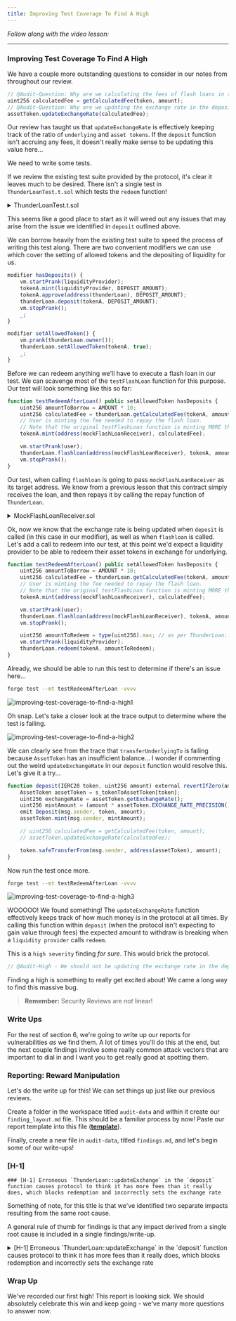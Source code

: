 ```yaml
---
title: Improving Test Coverage To Find A High
---
```


_Follow along with the video lesson:_

---

### Improving Test Coverage To Find A High

We have a couple more outstanding questions to consider in our notes from throughout our review.

```js
// @Audit-Question: Why are we calculating the fees of flash loans in the deposit function?
uint256 calculatedFee = getCalculatedFee(token, amount);
// @Audit-Question: Why are we updating the exchange rate in the deposit function?
assetToken.updateExchangeRate(calculatedFee);
```

Our review has taught us that `updateExchangeRate` is effectively keeping track of the ratio of `underlying` and `asset tokens`. If the `deposit` function isn't accruing any fees, it doesn't really make sense to be updating this value here...

We need to write some tests.

If we review the existing test suite provided by the protocol, it's clear it leaves much to be desired. There isn't a single test in `ThunderLoanTest.t.sol` which tests the `redeem` function!

<details>
<summary>ThunderLoanTest.t.sol</summary>

```js
// SPDX-License-Identifier: MIT
pragma solidity 0.8.20;

import { Test, console } from "forge-std/Test.sol";
import { BaseTest, ThunderLoan } from "./BaseTest.t.sol";
import { AssetToken } from "../../src/protocol/AssetToken.sol";
import { MockFlashLoanReceiver } from "../mocks/MockFlashLoanReceiver.sol";

contract ThunderLoanTest is BaseTest {
    uint256 constant AMOUNT = 10e18;
    uint256 constant DEPOSIT_AMOUNT = AMOUNT * 100;
    address liquidityProvider = address(123);
    address user = address(456);
    MockFlashLoanReceiver mockFlashLoanReceiver;

    function setUp() public override {
        super.setUp();
        vm.prank(user);
        mockFlashLoanReceiver = new MockFlashLoanReceiver(address(thunderLoan));
    }

    function testInitializationOwner() public {
        assertEq(thunderLoan.owner(), address(this));
    }

    function testSetAllowedTokens() public {
        vm.prank(thunderLoan.owner());
        thunderLoan.setAllowedToken(tokenA, true);
        assertEq(thunderLoan.isAllowedToken(tokenA), true);
    }

    function testOnlyOwnerCanSetTokens() public {
        vm.prank(liquidityProvider);
        vm.expectRevert();
        thunderLoan.setAllowedToken(tokenA, true);
    }

    function testSettingTokenCreatesAsset() public {
        vm.prank(thunderLoan.owner());
        AssetToken assetToken = thunderLoan.setAllowedToken(tokenA, true);
        assertEq(address(thunderLoan.getAssetFromToken(tokenA)), address(assetToken));
    }

    function testCantDepositUnapprovedTokens() public {
        tokenA.mint(liquidityProvider, AMOUNT);
        tokenA.approve(address(thunderLoan), AMOUNT);
        vm.expectRevert(abi.encodeWithSelector(ThunderLoan.ThunderLoan__NotAllowedToken.selector, address(tokenA)));
        thunderLoan.deposit(tokenA, AMOUNT);
    }

    modifier setAllowedToken() {
        vm.prank(thunderLoan.owner());
        thunderLoan.setAllowedToken(tokenA, true);
        _;
    }

    function testDepositMintsAssetAndUpdatesBalance() public setAllowedToken {
        tokenA.mint(liquidityProvider, AMOUNT);

        vm.startPrank(liquidityProvider);
        tokenA.approve(address(thunderLoan), AMOUNT);
        thunderLoan.deposit(tokenA, AMOUNT);
        vm.stopPrank();

        AssetToken asset = thunderLoan.getAssetFromToken(tokenA);
        assertEq(tokenA.balanceOf(address(asset)), AMOUNT);
        assertEq(asset.balanceOf(liquidityProvider), AMOUNT);
    }

    modifier hasDeposits() {
        vm.startPrank(liquidityProvider);
        tokenA.mint(liquidityProvider, DEPOSIT_AMOUNT);
        tokenA.approve(address(thunderLoan), DEPOSIT_AMOUNT);
        thunderLoan.deposit(tokenA, DEPOSIT_AMOUNT);
        vm.stopPrank();
        _;
    }

    function testFlashLoan() public setAllowedToken hasDeposits {
        uint256 amountToBorrow = AMOUNT * 10;
        uint256 calculatedFee = thunderLoan.getCalculatedFee(tokenA, amountToBorrow);
        vm.startPrank(user);
        tokenA.mint(address(mockFlashLoanReceiver), AMOUNT);
        thunderLoan.flashloan(address(mockFlashLoanReceiver), tokenA, amountToBorrow, "");
        vm.stopPrank();

        assertEq(mockFlashLoanReceiver.getBalanceDuring(), amountToBorrow + AMOUNT);
        assertEq(mockFlashLoanReceiver.getBalanceAfter(), AMOUNT - calculatedFee);
    }
}
```

</details>


This seems like a good place to start as it will weed out any issues that may arise from the issue we identified in `deposit` outlined above.

We can borrow heavily from the existing test suite to speed the process of writing this test along. There are two convenient modifiers we can use which cover the setting of allowed tokens and the depositing of liquidity for us.

```js
modifier hasDeposits() {
    vm.startPrank(liquidityProvider);
    tokenA.mint(liquidityProvider, DEPOSIT_AMOUNT);
    tokenA.approve(address(thunderLoan), DEPOSIT_AMOUNT);
    thunderLoan.deposit(tokenA, DEPOSIT_AMOUNT);
    vm.stopPrank();
    _;
}

modifier setAllowedToken() {
    vm.prank(thunderLoan.owner());
    thunderLoan.setAllowedToken(tokenA, true);
    _;
}
```

Before we can redeem anything we'll have to execute a flash loan in our test. We can scavenge most of the `testFlashLoan` function for this purpose. Our test will look something like this so far:

```js
function testRedeemAfterLoan() public setAllowedToken hasDeposits {
    uint256 amountToBorrow = AMOUNT * 10;
    uint256 calculatedFee = thunderLoan.getCalculatedFee(tokenA, amountToBorrow);
    // User is minting the fee needed to repay the flash loan.
    // Note that the original testFlashLoan function is minting MORE than necessary
    tokenA.mint(address(mockFlashLoanReceiver), calculatedFee);

    vm.startPrank(user);
    thunderLoan.flashloan(address(mockFlashLoanReceiver), tokenA, amountToBorrow, "");
    vm.stopPrank();
}
```

Our test, when calling `flashloan` is going to pass `mockFlashLoanReceiver` as its target address. We know from a previous lesson that this contract simply receives the loan, and then repays it by calling the repay function of `ThunderLoan`.

<details>
<summary>MockFlashLoanReceiver.sol</summary>

```js
// SPDX-License-Identifier: MIT
pragma solidity 0.8.20;

import { IERC20 } from "@openzeppelin/contracts/token/ERC20/IERC20.sol";
import { SafeERC20 } from "@openzeppelin/contracts/token/ERC20/utils/SafeERC20.sol";
import { IFlashLoanReceiver } from "../../src/interfaces/IFlashLoanReceiver.sol";
import { IThunderLoan } from "../../src/interfaces/IThunderLoan.sol";

contract MockFlashLoanReceiver {
    error MockFlashLoanReceiver__onlyOwner();
    error MockFlashLoanReceiver__onlyThunderLoan();

    using SafeERC20 for IERC20;

    address s_owner;
    address s_thunderLoan;

    uint256 s_balanceDuringFlashLoan;
    uint256 s_balanceAfterFlashLoan;

    constructor(address thunderLoan) {
        s_owner = msg.sender;
        s_thunderLoan = thunderLoan;
        s_balanceDuringFlashLoan = 0;
    }

    function executeOperation(
        address token,
        uint256 amount,
        uint256 fee,
        address initiator,
        bytes calldata /*  params */
    )
        external
        returns (bool)
    {
        s_balanceDuringFlashLoan = IERC20(token).balanceOf(address(this));
        if (initiator != s_owner) {
            revert MockFlashLoanReceiver__onlyOwner();
        }
        if (msg.sender != s_thunderLoan) {
            revert MockFlashLoanReceiver__onlyThunderLoan();
        }
        IERC20(token).approve(s_thunderLoan, amount + fee);
        IThunderLoan(s_thunderLoan).repay(token, amount + fee);
        s_balanceAfterFlashLoan = IERC20(token).balanceOf(address(this));
        return true;
    }

    function getBalanceDuring() external view returns (uint256) {
        return s_balanceDuringFlashLoan;
    }

    function getBalanceAfter() external view returns (uint256) {
        return s_balanceAfterFlashLoan;
    }
}
```

</details>


Ok, now we know that the exchange rate is being updated when `deposit` is called (in this case in our modifier), as well as when `flashloan` is called. Let's add a call to redeem into our test, at this point we'd expect a liquidity provider to be able to redeem their asset tokens in exchange for underlying.

```js
function testRedeemAfterLoan() public setAllowedToken hasDeposits {
    uint256 amountToBorrow = AMOUNT * 10;
    uint256 calculatedFee = thunderLoan.getCalculatedFee(tokenA, amountToBorrow);
    // User is minting the fee needed to repay the flash loan.
    // Note that the original testFlashLoan function is minting MORE than necessary
    tokenA.mint(address(mockFlashLoanReceiver), calculatedFee);

    vm.startPrank(user);
    thunderLoan.flashloan(address(mockFlashLoanReceiver), tokenA, amountToBorrow, "");
    vm.stopPrank();

    uint256 amountToRedeem = type(uint256).max; // as per ThunderLoan::redeem, this will transfer a liquidity provider's whole balance.
    vm.startPrank(liquidityProvider);
    thunderLoan.redeem(tokenA, amountToRedeem);
}
```

Already, we should be able to run this test to determine if there's an issue here...

```bash
forge test --mt testRedeemAfterLoan -vvvv
```

![improving-test-coverage-to-find-a-high1](/security-section-6/37-improving-test-coverage-to-find-a-high/improving-test-coverage-to-find-a-high1.png)

Oh snap. Let's take a closer look at the trace output to determine where the test is failing.

![improving-test-coverage-to-find-a-high2](/security-section-6/37-improving-test-coverage-to-find-a-high/improving-test-coverage-to-find-a-high2.png)

We can clearly see from the trace that `transferUnderlyingTo` is failing because `AssetToken` has an insufficient balance... I wonder if commenting out the weird `updateExchangeRate` in our `deposit` function would resolve this. Let's give it a try...

```js
function deposit(IERC20 token, uint256 amount) external revertIfZero(amount) revertIfNotAllowedToken(token) {
    AssetToken assetToken = s_tokenToAssetToken[token];
    uint256 exchangeRate = assetToken.getExchangeRate();
    uint256 mintAmount = (amount * assetToken.EXCHANGE_RATE_PRECISION()) / exchangeRate;
    emit Deposit(msg.sender, token, amount);
    assetToken.mint(msg.sender, mintAmount);

    // uint256 calculatedFee = getCalculatedFee(token, amount);
    // assetToken.updateExchangeRate(calculatedFee);

    token.safeTransferFrom(msg.sender, address(assetToken), amount);
}
```

Now run the test once more.

```bash
forge test --mt testRedeemAfterLoan -vvvv
```

![improving-test-coverage-to-find-a-high3](/security-section-6/37-improving-test-coverage-to-find-a-high/improving-test-coverage-to-find-a-high3.png)

WOOOOO! We found something! The `updateExchangeRate` function effectively keeps track of how much money is in the protocol at all times. By calling this function within `deposit` (when the protocol isn't expecting to gain value through fees) the expected amount to withdraw is breaking when a `liquidity provider` calls `redeem`.

This is a `high severity` finding _for sure_. This would brick the protocol.

```js
// @Audit-High - We should not be updating the exchange rate in the deposit function, this breaks the internal accounting of AssetToken making it impossible to redeem
```

Finding a high is something to really get excited about! We came a long way to find this massive bug.

> **Remember:** Security Reviews are _not_ linear!

### Write Ups

For the rest of section 6, we're going to write up our reports for vulnerabilities _as_ we find them. A lot of times you'll do this at the end, but the next couple findings involve some really common attack vectors that are important to dial in and I want you to get really good at spotting them.

### Reporting: Reward Manipulation

Let's do the write up for this! We can set things up just like our previous reviews.

Create a folder in the workspace titled `audit-data` and within it create our `finding_layout.md` file. This should be a familiar process by now! Paste our report template into this file ([**template**](https://github.com/Cyfrin/6-thunder-loan-audit/blob/audit-data/audit-data/finding_layout.md)).

Finally, create a new file in `audit-data`, titled `findings.md`, and let's begin some of our write-ups!

### [H-1]

```
### [H-1] Erroneous `ThunderLoan::updateExchange` in the `deposit` function causes protocol to think it has more fees than it really does, which blocks redemption and incorrectly sets the exchange rate
```

Something of note, for this title is that we've identified two separate impacts resulting from the same root cause.

A general rule of thumb for findings is that any impact derived from a single root cause is included in a single findings/write-up.

<details>
<summary>[H-1] Erroneous `ThunderLoan::updateExchange` in the `deposit` function causes protocol to think it has more fees than it really does, which blocks redemption and incorrectly sets the exchange rate</summary>

### [H-1] Erroneous `ThunderLoan::updateExchange` in the `deposit` function causes protocol to think it has more fees than it really does, which blocks redemption and incorrectly sets the exchange rate

**Description:** In the ThunderLoan system, the `exchangeRate` is responsible for calculating the exchange rate between asset tokens and underlying tokens. In a way it's responsible for keeping track of how many fees to give liquidity providers.

However, the `deposit` function updates this rate without collecting any fees!

```js
function deposit(IERC20 token, uint256 amount) external revertIfZero(amount) revertIfNotAllowedToken(token) {
    AssetToken assetToken = s_tokenToAssetToken[token];
    uint256 exchangeRate = assetToken.getExchangeRate();
    uint256 mintAmount = (amount * assetToken.EXCHANGE_RATE_PRECISION()) / exchangeRate;
    emit Deposit(msg.sender, token, amount);
    assetToken.mint(msg.sender, mintAmount);

    // @Audit-High
@>  // uint256 calculatedFee = getCalculatedFee(token, amount);
@>  // assetToken.updateExchangeRate(calculatedFee);

    token.safeTransferFrom(msg.sender, address(assetToken), amount);
}
```

**Impact:** There are several impacts to this bug.

1. The `redeem` function is blocked, because the protocol thinks the amount to be redeemed is more than it's balance.
2. Rewards are incorrectly calculated, leading to liquidity providers potentially getting way more or less than they deserve.

**Proof of Concept:**

1. LP deposits
2. User takes out a flash loan
3. It is now impossible for LP to redeem

<details>
<summary>Proof of Code</summary>

Place the following into ThunderLoanTest.t.sol:

```js
function testRedeemAfterLoan() public setAllowedToken hasDeposits {
    uint256 amountToBorrow = AMOUNT * 10;
    uint256 calculatedFee = thunderLoan.getCalculatedFee(tokenA, amountToBorrow);
    tokenA.mint(address(mockFlashLoanReceiver), calculatedFee);

    vm.startPrank(user);
    thunderLoan.flashloan(address(mockFlashLoanReceiver), tokenA, amountToBorrow, "");
    vm.stopPrank();

    uint256 amountToRedeem = type(uint256).max;
    vm.startPrank(liquidityProvider);
    thunderLoan.redeem(tokenA, amountToRedeem);
}
```

</details>

**Recommended Mitigation:** Remove the incorrect updateExchangeRate lines from `deposit`

```diff
function deposit(IERC20 token, uint256 amount) external revertIfZero(amount) revertIfNotAllowedToken(token) {
    AssetToken assetToken = s_tokenToAssetToken[token];
    uint256 exchangeRate = assetToken.getExchangeRate();
    uint256 mintAmount = (amount * assetToken.EXCHANGE_RATE_PRECISION()) / exchangeRate;
    emit Deposit(msg.sender, token, amount);
    assetToken.mint(msg.sender, mintAmount);

-   uint256 calculatedFee = getCalculatedFee(token, amount);
-   assetToken.updateExchangeRate(calculatedFee);

    token.safeTransferFrom(msg.sender, address(assetToken), amount);
}
```

</details>

### Wrap Up

We've recorded our first high! This report is looking sick. We should absolutely celebrate this win and keep going - we've many more questions to answer now.
